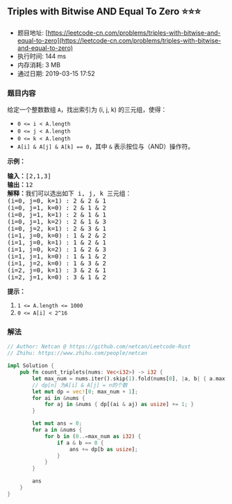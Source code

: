 ## Triples with Bitwise AND Equal To Zero :star::star::star:
- 题目地址: [https://leetcode-cn.com/problems/triples-with-bitwise-and-equal-to-zero](https://leetcode-cn.com/problems/triples-with-bitwise-and-equal-to-zero)
- 执行时间: 144 ms 
- 内存消耗: 3 MB
- 通过日期: 2019-03-15 17:52

### 题目内容
<p>给定一个整数数组 <code>A</code>，找出索引为 (i, j, k) 的三元组，使得：</p>

<ul>
	<li><code>0 <= i < A.length</code></li>
	<li><code>0 <= j < A.length</code></li>
	<li><code>0 <= k < A.length</code></li>
	<li><code>A[i] & A[j] & A[k] == 0</code>，其中 <code>&</code> 表示按位与（AND）操作符。</li>
</ul>



<p><strong>示例：</strong></p>

<pre><strong>输入：</strong>[2,1,3]
<strong>输出：</strong>12
<strong>解释：</strong>我们可以选出如下 i, j, k 三元组：
(i=0, j=0, k=1) : 2 & 2 & 1
(i=0, j=1, k=0) : 2 & 1 & 2
(i=0, j=1, k=1) : 2 & 1 & 1
(i=0, j=1, k=2) : 2 & 1 & 3
(i=0, j=2, k=1) : 2 & 3 & 1
(i=1, j=0, k=0) : 1 & 2 & 2
(i=1, j=0, k=1) : 1 & 2 & 1
(i=1, j=0, k=2) : 1 & 2 & 3
(i=1, j=1, k=0) : 1 & 1 & 2
(i=1, j=2, k=0) : 1 & 3 & 2
(i=2, j=0, k=1) : 3 & 2 & 1
(i=2, j=1, k=0) : 3 & 1 & 2
</pre>



<p><strong>提示：</strong></p>

<ol>
	<li><code>1 <= A.length <= 1000</code></li>
	<li><code>0 <= A[i] < 2^16</code></li>
</ol>


### 解法
```rust
// Author: Netcan @ https://github.com/netcan/Leetcode-Rust
// Zhihu: https://www.zhihu.com/people/netcan

impl Solution {
    pub fn count_triplets(nums: Vec<i32>) -> i32 {
        let max_num = nums.iter().skip(1).fold(nums[0], |a, b| { a.max(*b) } ) as usize;
        // dp[n] 为A[i] & A[j] = n的个数
        let mut dp = vec![0; max_num + 1];
        for ai in &nums {
            for aj in &nums { dp[(ai & aj) as usize] += 1; }
        }

        let mut ans = 0;
        for a in &nums {
            for b in (0..=max_num as i32) {
                if a & b == 0 {
                    ans += dp[b as usize];
                }
            }
        }

        ans
    }
}


```
